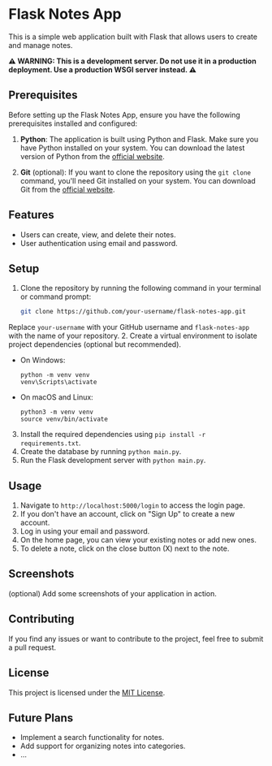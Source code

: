 # Flask Notes App

This is a simple web application built with Flask that allows users to create and manage notes.

**⚠️ WARNING: This is a development server. Do not use it in a production deployment. Use a production WSGI server instead. ⚠️**

## Prerequisites

Before setting up the Flask Notes App, ensure you have the following prerequisites installed and configured:

1. **Python**: The application is built using Python and Flask. Make sure you have Python installed on your system. You can download the latest version of Python from the [official website](https://www.python.org/downloads/).

2. **Git** (optional): If you want to clone the repository using the `git clone` command, you'll need Git installed on your system. You can download Git from the [official website](https://git-scm.com/downloads).

## Features

- Users can create, view, and delete their notes.
- User authentication using email and password.

## Setup

1. Clone the repository by running the following command in your terminal or command prompt:
   ```bash
   git clone https://github.com/your-username/flask-notes-app.git
Replace `your-username` with your GitHub username and `flask-notes-app` with the name of your repository.
2. Create a virtual environment to isolate project dependencies (optional but recommended).
   - On Windows:
     ```
     python -m venv venv
     venv\Scripts\activate
     ```
   - On macOS and Linux:
     ```
     python3 -m venv venv
     source venv/bin/activate
     ```
3. Install the required dependencies using `pip install -r requirements.txt`.
4. Create the database by running `python main.py`.
5. Run the Flask development server with `python main.py`.

## Usage

1. Navigate to `http://localhost:5000/login` to access the login page.
2. If you don't have an account, click on "Sign Up" to create a new account.
3. Log in using your email and password.
4. On the home page, you can view your existing notes or add new ones.
5. To delete a note, click on the close button (X) next to the note.

## Screenshots

(optional) Add some screenshots of your application in action.

## Contributing

If you find any issues or want to contribute to the project, feel free to submit a pull request.

## License

This project is licensed under the [MIT License](LICENSE).

## Future Plans

- Implement a search functionality for notes.
- Add support for organizing notes into categories.
- ...
